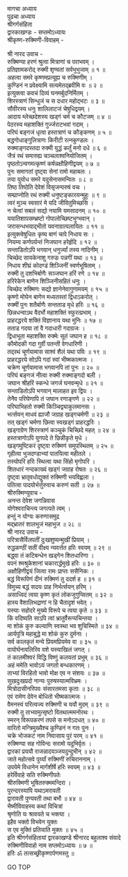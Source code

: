 मागचा अध्याय  
पुढचा अध्याय  
श्रीगर्गसंहिता  
द्वारकाखण्डः - सप्तमोऽध्यायः  
श्रीकृष्ण-रुक्मिणी-विवाहम् -  
  
श्री नारद उवाच -  
रुक्मिण्या हरणं श्रुत्वा मित्राणां च पराभवम् ।  
प्रतिज्ञामकरोद् रुक्मी शृण्वतां सर्वभुभुजाम् ॥ १ ॥  
अहत्वा समरे कृष्णमप्रत्यूह्य च रुक्मिणीम् ।  
कुण्डिनं न प्रवेक्ष्यामि सत्यमेतद्ब्रवीमि वः ॥ २ ॥  
इत्युक्त्वा कवचं दिव्यं घनमर्बुदनिर्मितम् ।  
शिरस्त्राणं सिन्धुजं च स दधार महोद्‌भटः ॥ ३ ॥  
सौवीरस्य धनुः शालिलाटजं चेषुधिद्वयम् ।  
आदाय म्लेच्छदेशस्य खड्गं चर्म च कौटजम् ॥ ४ ॥  
पेठरस्य महाशक्तिं गुर्ज्जराटभवां गदाम् ।  
परिघं बङ्गजं धृत्वा हस्तत्राणं च कौङ्कणम् ॥ ५ ॥  
बद्धगोधाङ्गुलित्राणः किरीटी रत्नकुण्डलः ।  
रुक्माङ्गदस्तदा रुक्मी युद्धं कर्तुं मनो दधे ॥ ६ ॥  
जैत्रं रथं समारुह्य चञ्चलाश्वनियोजितम् ।  
पृष्ठतोऽन्वगमत्कृष्णं कर्षन्नक्षौहिणीद्वयम् ॥ ७ ॥  
पुनः समागतां दृष्ट्वा सेनां रामो महाबलः ।  
तया युयोध समरे यदुसेनासमन्वितः ॥ ८ ॥  
तिष्ठ तिष्ठेति देवेशं विसृजन्परुषं वचः ।  
सम्प्राप्नोति रथं रुक्मी धनुष्टङ्कारयन्मुहुः ॥ ९ ॥  
त्वरं मुञ्च स्वसारं मे यदि जीवितुमिच्छसि ।  
न चेत्वां सबलं सद्यो नयामि यमसादनम् ॥ १० ॥  
ययातिशापसम्भ्रष्टो गोपालोच्छिष्टभुग्भवान् ।  
जरासन्धभयाद्‌भीतो यवनाग्रात्पलायितः ॥ ११ ॥  
इत्युक्त्वेषुधितः कृष्य बाणं चापे निधाय सः ।  
नियम्य कर्णपर्यन्तं निजघान हरेर्हृदि ॥ १२ ॥  
सन्ताडितोऽपि भगवान् धनुर्ज्यां तस्य नादिनीम् ।  
चिच्छेद सायकेनाशु गरुडः पन्नगीं यथा ॥ १३ ॥  
निधाय शीघ्रं कोदण्डं शिञ्जिनीं स्वर्णभूषिताम् ।  
रुक्मी तु दशभिर्बाणैः सञ्जघान हरिं रणे ॥ १४ ॥  
हरिरेकेन बाणेन शिञ्जिनीसहितं धनुः ।  
चिच्छेद रुक्मिणः सद्यो ज्ञानेनेवागुणामयम् ॥ १५ ॥  
कृष्णो मोघेन बाणेन मध्यतस्तां द्विधाऽकरोत् ।  
रुक्मीं पुनः शतैर्बाणैः सन्तताड मृधे हरिः ॥ १६ ॥  
छिन्नधन्वाऽथ वैदर्भो महाशक्तिं स्फुरत्प्रभाम् ।  
प्राहरद्धरये शक्तिं विज्ञानाय यथा मुनिः ॥ १७ ॥  
तताड गदया तां वै गदाधारी गदाग्रजः ।  
द्विधाभूता महाशक्ति रुक्मेः सूतं जघान ह ॥ १८ ॥  
कौमोदकी गदा गुर्वी पतन्ती वेगधारिणी ।  
तद्‌रथं चूर्णयामास साश्वं शैलं यथा पविः ॥ १९ ॥  
प्राहरद्धरये सोऽपि गदां स्वां भीष्मकात्मजः ।  
चक्रेण चूर्णयामास भगवानपि तां पुनः ॥ २० ॥  
परिघं बङ्गजं नीत्वा रुक्मी रुक्माङ्गदो बली ।  
जघान श्रीहरिं स्कन्धे जगर्ज घनवन्मृधे ॥ २१ ॥  
सन्ताडितोऽपि भगवान् मालाहत इव द्विपः ।  
तेनैव परिघेणापि तं जघान रणाङ्गणे ॥ २२ ॥  
परिघाभिहतो रुक्मी किञ्चिद्व्याकुलमानसः ।  
भर्त्सयन् माधवं ह्याजौ जग्राह खड्गचर्मणी ॥ २३ ॥  
तत् खड्गं चर्मणा छित्वा स्वखड्गं प्राहरद्धरिः ।  
खड्गाग्रेण शिरस्त्राणं कञ्चुकं चिच्छिदे महत् ॥ २४ ॥  
हस्तत्राणोऽपि युगपदे ते छिन्नीकृते मृधे ।  
खड्गमुष्टिकरं दृष्ट्वा रुक्मिणं समुपस्थितम् ॥ २५ ॥  
गृहीत्वा भुजदण्डाभ्यां पातयित्वा महीतले ।  
तस्योपरि हरिः स्थित्वा यथा सिंहो मृगोपरि ।  
शितधारं नन्दकाख्यं खड्गं जग्राह रोषतः ॥ २६ ॥  
दृष्ट्वा भ्रातृवधोद्युक्तं रुक्मिणी भयविह्वला ।  
पतित्वा पादयोर्भर्त्तुरुवाच करुणं सती ॥ २७ ॥  
श्रीरुक्मिण्युवाच -  
अनन्त देवेश जगन्निवास  
     योगेश्वराचिन्त्य जगत्पते त्वम् ।  
हन्तुं न योग्यः करुणासमुद्र  
     मद्भ्रातरं शालभुजं महाभुज ॥ २८ ॥  
श्री नारद उवाच -  
परित्रासैर्विलपतीं दुःखशुष्यन्मुखीं प्रियाम् ।  
रुद्धकण्ठीं सतीं वीक्ष्य न्यवर्त्तत हरिः स्वयम् ॥ २९ ॥  
बद्ध्वा तं कटिबन्धेन खड्गेन शितधारिणा ।  
वपनं श्मश्रुकेशानां चकारार्द्धमुखे हरिः ॥ ३० ॥  
अक्षौहिणीद्वयं जित्वा रामः प्राप्तः ससैनिकः ।  
बद्धं विरूपिणं दीनं रुक्मिणं तु ददर्श ह ॥ ३१ ॥  
विमुच्य बद्धं सदयः प्राह निर्भर्त्सयन् हरिम् ।  
असाध्विदं त्वया कृष्ण कृतं लोकजुगुप्सितम् ॥ ३२ ॥  
हास्य वैशालिभद्राणां न हि चैतादृशं भवेत् ।  
यस्याः सहोदरे मुख्ये विरूपे च त्वया कृते ॥ ३३ ॥  
किं वदिष्यति साऽपि त्वां भ्रातुर्वैरूप्यचिन्तया ।  
मा शोकं कुरु कल्याणि स्वस्था भव शुचिस्मिते ॥ ३४ ॥  
आर्यपुत्रि महाबुद्धे मा शोकं कुरु दुर्मनाः ।  
सर्व कालकृतं मन्ये प्रियमप्रियमेव वा ॥ ३५ ॥  
वायोर्घनावलिरिव वशे यस्याखिलं जगत् ।  
तं कालमीश्वरं विद्धि विष्णुं कलयतां प्रभुम् ॥ ३६ ॥  
अहं ममेति भावोऽयं जगतो बन्धकारणम् ।  
ताभ्यां विरहितो भावो मोक्ष एव न संशयः ॥ ३७ ॥  
सुखदुःखप्रदो नान्यः पुरुषस्यात्मविभ्रमः ।  
मित्रोदासीनरिपवः संसारतमसा कृताः ॥ ३८ ॥  
एवं रामेण देवेन बोधितो भीष्मकात्मजः ।  
वैमनस्यं परित्यज्य रुक्मिणी च ययौ मुदम् ॥ ३९ ॥  
रुक्मी तु ताभ्यामुत्सृष्टो वितथात्ममनोरथः ।  
स्मरन् विरूपकरणं तपसे स मनोऽदधत् ॥ ४० ॥  
वारितो मन्त्रिमुख्यैश्च कुण्डिनं न गतः पुनः ।  
चक्रे भोजकटं नाम निवासाय पुरं परम् ॥ ४१ ॥  
रुक्मिण्या सह गोविन्दः सरामो यदुभिर्वृतः ।  
द्वारकां प्रययौ राजन्नादयञ्जयदुन्दुभीन् ॥ ४२ ॥  
जाते महोत्सवे पुर्य्यां रुक्मिणीं रुचिराननाम् ।  
उपयेमे विधानेन मार्गशीर्षे हरिः स्वयम् ॥ ४३ ॥  
हरेर्विवाहे सति रुक्मिणीपतेः  
     श्रीरुक्मिणी भूषितरुक्ममन्दिरा ।  
पुरन्दरस्यापि यथाऽमरावती  
     द्वारावती पुण्यवती तथा बभौ ॥ ४४ ॥  
भैष्मीविवाहस्य कथां विचित्रां  
     श्रृणोति यः श्रावयते च भक्त्या ।  
इहैव भक्तो विभवेन युक्तः  
     स एव मुक्तिं प्रतियाति मुक्तः ॥ ४५ ॥  
इति श्रीगर्गसंहितायां द्वारकाखण्डे श्रीनारद बहुलाश्व संवादे  
रुक्मिणीविवाहो नाम सप्तमोऽध्यायः ॥ ७ ॥  
हरिः ॐ तत्सच्छ्रीकृष्णार्पणमस्तु ॥  
  
GO TOP
